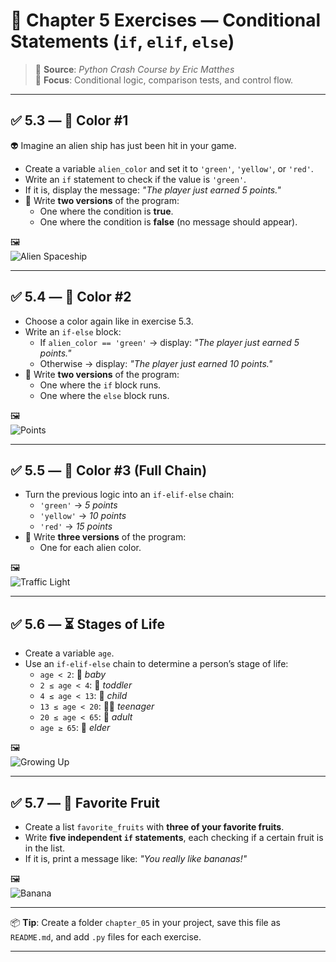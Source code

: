 # 🧪 Chapter 5 Exercises — Conditional Statements (`if`, `elif`, `else`)

> 📘 **Source**: *Python Crash Course by Eric Matthes*  
> 🎯 **Focus**: Conditional logic, comparison tests, and control flow.

---

## ✅ 5.3 — 🎨 Color #1

👽 Imagine an alien ship has just been hit in your game.

- Create a variable `alien_color` and set it to `'green'`, `'yellow'`, or `'red'`.
- Write an `if` statement to check if the value is `'green'`.
- If it is, display the message: *"The player just earned 5 points."*
- 🧪 Write **two versions** of the program:
  - One where the condition is **true**.
  - One where the condition is **false** (no message should appear).

🖼️  
![Alien Spaceship](https://raw.githubusercontent.com/github/explore/main/topics/alien/alien.png)

---

## ✅ 5.4 — 🎨 Color #2

- Choose a color again like in exercise 5.3.
- Write an `if-else` block:
  - If `alien_color == 'green'` → display: *"The player just earned 5 points."*
  - Otherwise → display: *"The player just earned 10 points."*
- 🧪 Write **two versions** of the program:
  - One where the `if` block runs.
  - One where the `else` block runs.

🖼️  
![Points](https://img.icons8.com/emoji/48/000000/star-emoji.png)

---

## ✅ 5.5 — 🎨 Color #3 (Full Chain)

- Turn the previous logic into an `if-elif-else` chain:
  - `'green'` → *5 points*
  - `'yellow'` → *10 points*
  - `'red'` → *15 points*
- 🧪 Write **three versions** of the program:
  - One for each alien color.

🖼️  
![Traffic Light](https://img.icons8.com/color/48/000000/traffic-light.png)

---

## ✅ 5.6 — ⏳ Stages of Life

- Create a variable `age`.
- Use an `if-elif-else` chain to determine a person’s stage of life:
  - `age < 2`: 👶 *baby*
  - `2 ≤ age < 4`: 🍼 *toddler*
  - `4 ≤ age < 13`: 🧒 *child*
  - `13 ≤ age < 20`: 🧑‍🎓 *teenager*
  - `20 ≤ age < 65`: 🧑 *adult*
  - `age ≥ 65`: 👴 *elder*

🖼️  
![Growing Up](https://img.icons8.com/ios-filled/50/000000/growing-up.png)

---

## ✅ 5.7 — 🍌 Favorite Fruit

- Create a list `favorite_fruits` with **three of your favorite fruits**.
- Write **five independent `if` statements**, each checking if a certain fruit is in the list.
- If it is, print a message like: *"You really like bananas!"*

🖼️  
![Banana](https://img.icons8.com/emoji/48/000000/banana-emoji.png)

---

📦 **Tip**: Create a folder `chapter_05` in your project, save this file as `README.md`, and add `.py` files for each exercise.

---
